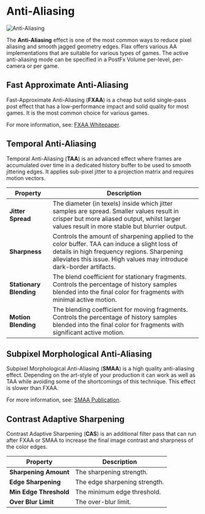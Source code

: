 # Anti-Aliasing

![Anti-Aliasing](media/anti-aliasing.png)

The **Anti-Aliasing** effect is one of the most common ways to reduce pixel aliasing and smooth jagged geometry edges. Flax offers various AA implementations that are suitable for various types of games. The active anti-aliasing mode can be specified in a PostFx Volume per-level, per-camera or per game.

## Fast Approximate Anti-Aliasing

Fast-Approximate Anti-Aliasing (**FXAA**) is a cheap but solid single-pass post effect that has a low-performance impact and solid quality for most games. It is the most common choice for various games.

For more information, see: [FXAA Whitepaper](http://developer.download.nvidia.com/assets/gamedev/files/sdk/11/FXAA_WhitePaper.pdf).

## Temporal Anti-Aliasing

Temporal Anti-Aliasing (**TAA**) is an advanced effect where frames are accumulated over time in a dedicated history buffer to be used to smooth jittering edges. It applies sub-pixel jitter to a projection matrix and requires motion vectors.

| Property | Description |
|--------|--------|
| **Jitter Spread** | The diameter (in texels) inside which jitter samples are spread. Smaller values result in crisper but more aliased output, whilst larger values result in more stable but blurrier output. |
| **Sharpness** | Controls the amount of sharpening applied to the color buffer. TAA can induce a slight loss of details in high frequency regions. Sharpening alleviates this issue. High values may introduce dark-border artifacts. |
| **Stationary Blending** | The blend coefficient for stationary fragments. Controls the percentage of history samples blended into the final color for fragments with minimal active motion. |
| **Motion Blending** | The blending coefficient for moving fragments. Controls the percentage of history samples blended into the final color for fragments with significant active motion. |

## Subpixel Morphological Anti-Aliasing

Subpixel Morphological Anti-Aliasing (**SMAA**) is a high quality anti-aliasing effect. Depending on the art-style of your production it can work as well as TAA while avoiding some of the shortcomings of this technique. This effect is slower than FXAA.

For more information, see: [SMAA Publication](http://www.iryoku.com/smaa).

## Contrast Adaptive Sharpening

Contrast Adaptive Sharpening (**CAS**) is an additional filter pass that can run after FXAA or SMAA to increase the final image contrast and sharpness of the color edges.

| Property | Description |
|--------|--------|
| **Sharpening Amount** | The sharpening strength. |
| **Edge Sharpening** | The edge sharpening strength. |
| **Min Edge Threshold** | The minimum edge threshold. |
| **Over Blur Limit** | The over-blur limit. |
